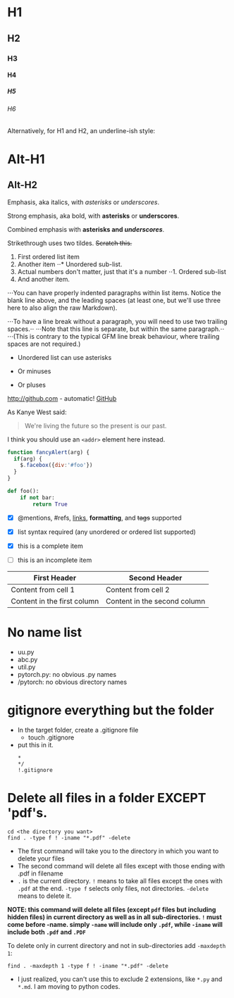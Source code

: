 # H1
## H2
### H3
#### H4
##### H5
###### H6

Alternatively, for H1 and H2, an underline-ish style:

Alt-H1
======

Alt-H2
------

Emphasis, aka italics, with *asterisks* or _underscores_.

Strong emphasis, aka bold, with **asterisks** or __underscores__.

Combined emphasis with **asterisks and _underscores_**.

Strikethrough uses two tildes. ~~Scratch this.~~



1. First ordered list item
2. Another item
⋅⋅* Unordered sub-list. 
1. Actual numbers don't matter, just that it's a number
⋅⋅1. Ordered sub-list
4. And another item.

⋅⋅⋅You can have properly indented paragraphs within list items. Notice the blank line above, and the leading spaces (at least one, but we'll use three here to also align the raw Markdown).

⋅⋅⋅To have a line break without a paragraph, you will need to use two trailing spaces.⋅⋅
⋅⋅⋅Note that this line is separate, but within the same paragraph.⋅⋅
⋅⋅⋅(This is contrary to the typical GFM line break behaviour, where trailing spaces are not required.)

* Unordered list can use asterisks
- Or minuses
+ Or pluses
   
   
http://github.com - automatic!
[GitHub](http://github.com)


As Kanye West said:

> We're living the future so
> the present is our past.


I think you should use an
`<addr>` element here instead.

```javascript
function fancyAlert(arg) {
  if(arg) {
    $.facebox({div:'#foo'})
  }
}
```

```python
def foo():
    if not bar:
        return True
```
- [x] @mentions, #refs, [links](), **formatting**, and <del>tags</del> supported
- [x] list syntax required (any unordered or ordered list supported)
- [x] this is a complete item
- [ ] this is an incomplete item


First Header | Second Header
------------ | -------------
Content from cell 1 | Content from cell 2
Content in the first column | Content in the second column


# No name list
- uu.py
- abc.py
- util.py
- pytorch.py: no obvious .py names
- /pytorch: no obvious directory names

# gitignore everything but the folder
- In the target folder, create a .gitignore file
    - touch .gitignore
- put this in it.
    ```text
    *
    */
    !.gitignore
    ```

# Delete all files in a folder EXCEPT 'pdf's.

```text
cd <the directory you want>
find . -type f ! -iname "*.pdf" -delete
```
- The first command will take you to the directory in which you want to delete your files
- The second command will delete all files except with those ending with .pdf in filename
- ```.``` is the current directory. ```!``` means to take all files except the ones with ```.pdf``` at the end. ```-type f``` selects only files, not directories. ```-delete``` means to delete it.

 **NOTE: this command will delete all files (except ```pdf``` files but including hidden files) in current directory as well as in all sub-directories. ```!``` must come before -name. simply ```-name``` will include only ```.pdf```, while ```-iname``` will include both ```.pdf``` and ```.PDF```**

To delete only in current directory and not in sub-directories add ```-maxdepth 1```:
```text
find . -maxdepth 1 -type f ! -iname "*.pdf" -delete
```
- I just realized, you can't use this to exclude 2 extensions, like ```*.py``` and ```*.md```.
I am moving to python codes.